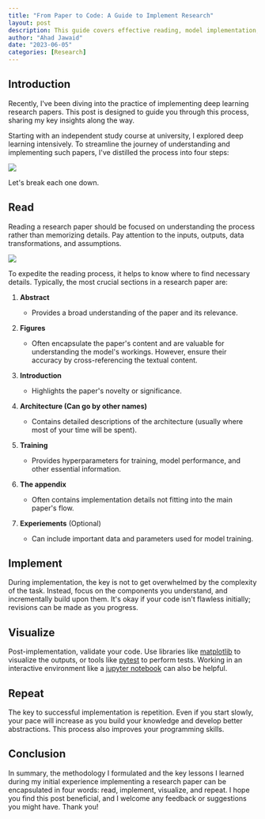 ```yaml
---
title: "From Paper to Code: A Guide to Implement Research"
layout: post
description: This guide covers effective reading, model implementation, code validation, and the power of repetition.
author: "Ahad Jawaid"
date: "2023-06-05"
categories: [Research]
---
```


## Introduction

Recently, I've been diving into the practice of implementing deep learning research papers. This post is designed to guide you through this process, sharing my key insights along the way.

Starting with an independent study course at university, I explored deep learning intensively. To streamline the journey of understanding and implementing such papers, I've distilled the process into four steps:

![](assets/posts/translating-theory-into-code/read_code_visualize_diagram.svg)

Let's break each one down.

## Read

Reading a research paper should be focused on understanding the process rather than memorizing details. Pay attention to the inputs, outputs, data transformations, and assumptions.

![](assets/posts/translating-theory-into-code/questions.svg)

To expedite the reading process, it helps to know where to find necessary details. Typically, the most crucial sections in a research paper are:

1. **Abstract**
    - Provides a broad understanding of the paper and its relevance.

2. **Figures**
    - Often encapsulate the paper's content and are valuable for understanding the model's workings. However, ensure their accuracy by cross-referencing the textual content.

3. **Introduction**
    - Highlights the paper's novelty or significance.

4. **Architecture (Can go by other names)**
    - Contains detailed descriptions of the architecture (usually where most of your time will be spent).

5. **Training**
    - Provides hyperparameters for training, model performance, and other essential information.

6. **The appendix**
    - Often contains implementation details not fitting into the main paper's flow.

7. **Experiements** (Optional)
    - Can include important data and parameters used for model training.

## Implement

During implementation, the key is not to get overwhelmed by the complexity of the task. Instead, focus on the components you understand, and incrementally build upon them. It's okay if your code isn't flawless initially; revisions can be made as you progress. 

## Visualize

Post-implementation, validate your code. Use libraries like [matplotlib](https://matplotlib.org/) to visualize the outputs, or tools like [pytest](https://docs.pytest.org/en/7.3.x/) to perform tests. Working in an interactive environment like a [jupyter notebook](https://jupyter.org/) can also be helpful.

## Repeat

The key to successful implementation is repetition. Even if you start slowly, your pace will increase as you build your knowledge and develop better abstractions. This process also improves your programming skills.

## Conclusion

In summary, the methodology I formulated and the key lessons I learned during my initial experience implementing a research paper can be encapsulated in four words: read, implement, visualize, and repeat. I hope you find this post beneficial, and I welcome any feedback or suggestions you might have. Thank you!